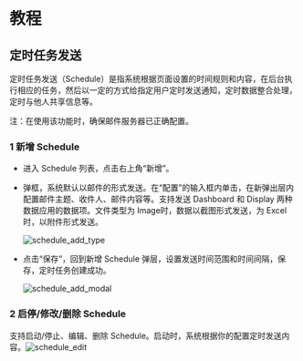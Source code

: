 # 教程

## 定时任务发送

定时任务发送（Schedule）是指系统根据页面设置的时间规则和内容，在后台执行相应的任务，然后以一定的方式给指定用户定时发送通知，定时数据整合处理，定时与他人共享信息等。

注：在使用该功能时，确保邮件服务器已正确配置。

### 1 新增 Schedule

- 进入 Schedule 列表，点击右上角“新增”。

- 弹框，系统默认以邮件的形式发送。在“配置”的输入框内单击，在新弹出层内配置邮件主题、收件人、邮件内容等。支持发送 Dashboard 和 Display 两种数据应用的数据项。文件类型为 Image时，数据以截图形式发送，为 Excel时，以附件形式发送。

  ![schedule_add_type](/Users/wangfuying/Documents/myworkspace/Davinci_%E4%B8%9A%E5%8A%A1%E6%96%B9:%E5%9F%B9%E8%AE%AD/dv3/img/schedule_add_type.png)

- 点击“保存”，回到新增 Schedule 弹层，设置发送时间范围和时间间隔，保存，定时任务创建成功。

  ![schedule_add_modal](/Users/wangfuying/Documents/myworkspace/Davinci_%E4%B8%9A%E5%8A%A1%E6%96%B9:%E5%9F%B9%E8%AE%AD/dv3/img/schedule_add_modal.png)

### 2 启停/修改/删除 Schedule

支持启动/停止、编辑、删除 Schedule。启动时，系统根据你的配置定时发送内容。![schedule_edit](/Users/wangfuying/Documents/myworkspace/Davinci_%E4%B8%9A%E5%8A%A1%E6%96%B9:%E5%9F%B9%E8%AE%AD/dv3/img/schedule_edit.png)